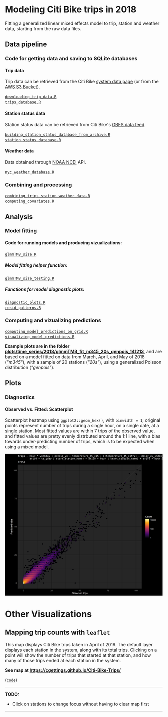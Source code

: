 # Modeling Citi Bike trips in 2018

Fitting a generalized linear mixed effects model to trip, station and weather data, starting from the raw data files.

## Data pipeline

### Code for getting data and saving to SQLite databases

#### Trip data

Trip data can be retrieved from the Citi Bike [system data page](https://www.citibikenyc.com/system-data) (or from the [AWS S3 Bucket](https://s3.amazonaws.com/tripdata/index.html)).

[`downloading_trip_data.R`](code/downloading_trip_data.R)  
[`trips_database.R`](code/trips_database.R)  

#### Station status data

Station status data can be retrieved from Citi Bike's [GBFS data feed](https://gbfs.citibikenyc.com/gbfs/en/station_status.json).

[`building_station_status_database_from_archive.R`](code/building_station_status_database_from_archive.R)  
[`station_status_database.R`](code/station_status_database.R)  

#### Weather data

Data obtained through [NOAA NCEI](https://www.ncei.noaa.gov/) API.

[`nyc_weather_database.R`](code/nyc_weather_database.R)  

### Combining and processing

[`combining_trips_station_weather_data.R`](code/combining_trips_station_weather_data.R)  
[`computing_covariates.R`](code/computing_covariates.R)  

## Analysis

### Model fitting

#### Code for running models and producing vizualizations:

[`glmmTMB_size.R`](code/glmmTMB_size.R)  

##### Model fitting helper function:

[`glmmTMB_size_testing.R`](code/functions/glmmTMB_size_testing.R)  

##### Functions for model diagnostic plots:

[`diagnostic_plots.R`](code/functions/diagnostic_plots.R)  
[`resid_patterns.R`](code/functions/resid_patterns.R)  

### Computing and vizualizing predictions

[`computing_model_predictions_on_grid.R`](code/computing_model_predictions_on_grid.R)  
[`visualizing_model_predictions.R`](code/visualizing_model_predictions.R)  

**Example plots are in the folder [plots/time_series/2018/glmmTMB_fit_m345_20s_genpois_141213](plots/time_series/2018/glmmTMB_fit_m345_20s_genpois_141213)**, and are based on a model fitted on data from March, April, and May of 2018 (*"m345"*), with a sample of 20 stations (*"20s"*), using a generalized Poisson distribution (*"genpois"*).

## Plots

### Diagnostics

#### Observed vs. Fitted: Scatterplot

Scatterplot heatmap using `ggplot2::geom_hex()`, with `binwidth = 1`; original points represent number of trips during a single hour, on a single date, at a single station. Most fitted values are within 7 trips of the observed value, and fitted values are pretty evenly distrbuted around the 1:1 line, with a bias towards under-predicting number of trips, which is to be expected when using a mixed model.

![](plots/time_series/2018/glmmTMB_fit_m345_20s_genpois_141213/glmmTMB_fit_m345_20s_genpois_141213_fitted_heatmap.png)  

# Other Visualizations

## Mapping trip counts with `leaflet`

This map displays Citi Bike trips taken in April of 2019. The default layer displays each station in the system, along with its total trips. Clicking on a point will show the number of trips that started at that station, and how many of those trips ended at each station in the system.

**See map at https://cgettings.github.io/Citi-Bike-Trips/**

([`code`](code/station_trips_leaflet.R))

---
**TODO:**

* Click on stations to change focus without having to clear map first
---
